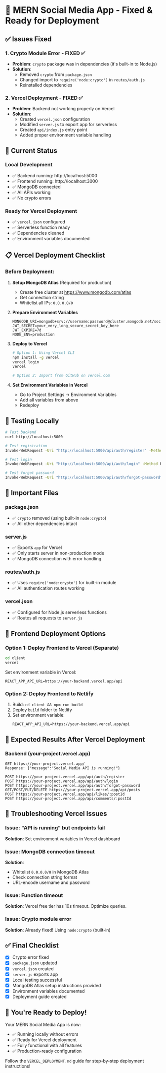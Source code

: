 # 🎉 MERN Social Media App - Fixed & Ready for Deployment

## ✅ Issues Fixed

### 1. Crypto Module Error - FIXED ✅
- **Problem**: `crypto` package was in dependencies (it's built-in to Node.js)
- **Solution**: 
  - Removed `crypto` from `package.json`
  - Changed import to `require('node:crypto')` in `routes/auth.js`
  - Reinstalled dependencies

### 2. Vercel Deployment - FIXED ✅
- **Problem**: Backend not working properly on Vercel
- **Solution**:
  - Created `vercel.json` configuration
  - Modified `server.js` to export app for serverless
  - Created `api/index.js` entry point
  - Added proper environment variable handling

## 🚀 Current Status

### Local Development
- ✅ Backend running: http://localhost:5000
- ✅ Frontend running: http://localhost:3000
- ✅ MongoDB connected
- ✅ All APIs working
- ✅ No crypto errors

### Ready for Vercel Deployment
- ✅ `vercel.json` configured
- ✅ Serverless function ready
- ✅ Dependencies cleaned
- ✅ Environment variables documented

## 📋 Vercel Deployment Checklist

### Before Deployment:

1. **Setup MongoDB Atlas** (Required for production)
   - Create free cluster at https://www.mongodb.com/atlas
   - Get connection string
   - Whitelist all IPs: `0.0.0.0/0`

2. **Prepare Environment Variables**
   ```env
   MONGODB_URI=mongodb+srv://username:password@cluster.mongodb.net/socialmedia
   JWT_SECRET=your_very_long_secure_secret_key_here
   JWT_EXPIRE=7d
   NODE_ENV=production
   ```

3. **Deploy to Vercel**
   ```bash
   # Option 1: Using Vercel CLI
   npm install -g vercel
   vercel login
   vercel
   
   # Option 2: Import from GitHub on vercel.com
   ```

4. **Set Environment Variables in Vercel**
   - Go to Project Settings → Environment Variables
   - Add all variables from above
   - Redeploy

## 🧪 Testing Locally

```bash
# Test backend
curl http://localhost:5000

# Test registration
Invoke-WebRequest -Uri "http://localhost:5000/api/auth/register" -Method POST -Headers @{"Content-Type"="application/json"} -Body '{"username":"testuser","email":"test@example.com","password":"password123"}'

# Test login  
Invoke-WebRequest -Uri "http://localhost:5000/api/auth/login" -Method POST -Headers @{"Content-Type"="application/json"} -Body '{"username":"testuser","password":"password123"}'

# Test forgot password
Invoke-WebRequest -Uri "http://localhost:5000/api/auth/forgot-password" -Method POST -Headers @{"Content-Type"="application/json"} -Body '{"email":"test@example.com"}'
```

## 🔧 Important Files

### package.json
- ✅ `crypto` removed (using built-in `node:crypto`)
- ✅ All other dependencies intact

### server.js
- ✅ Exports `app` for Vercel
- ✅ Only starts server in non-production mode
- ✅ MongoDB connection with error handling

### routes/auth.js
- ✅ Uses `require('node:crypto')` for built-in module
- ✅ All authentication routes working

### vercel.json
- ✅ Configured for Node.js serverless functions
- ✅ Routes all requests to `server.js`

## 📱 Frontend Deployment Options

### Option 1: Deploy Frontend to Vercel (Separate)
```bash
cd client
vercel
```
Set environment variable in Vercel:
```
REACT_APP_API_URL=https://your-backend.vercel.app/api
```

### Option 2: Deploy Frontend to Netlify
1. Build: `cd client && npm run build`
2. Deploy `build` folder to Netlify
3. Set environment variable:
   ```
   REACT_APP_API_URL=https://your-backend.vercel.app/api
   ```

## 🎯 Expected Results After Vercel Deployment

### Backend (your-project.vercel.app)
```
GET https://your-project.vercel.app/
Response: {"message":"Social Media API is running!"}

POST https://your-project.vercel.app/api/auth/register
POST https://your-project.vercel.app/api/auth/login
POST https://your-project.vercel.app/api/auth/forgot-password
GET/POST/PUT/DELETE https://your-project.vercel.app/api/posts
POST https://your-project.vercel.app/api/likes/:postId
POST https://your-project.vercel.app/api/comments/:postId
```

## 🐛 Troubleshooting Vercel Issues

### Issue: "API is running" but endpoints fail
**Solution**: Set environment variables in Vercel dashboard

### Issue: MongoDB connection timeout
**Solution**: 
- Whitelist `0.0.0.0/0` in MongoDB Atlas
- Check connection string format
- URL-encode username and password

### Issue: Function timeout
**Solution**: Vercel free tier has 10s timeout. Optimize queries.

### Issue: Crypto module error
**Solution**: Already fixed! Using `node:crypto` (built-in)

## ✅ Final Checklist

- [x] Crypto error fixed
- [x] `package.json` updated
- [x] `vercel.json` created
- [x] `server.js` exports app
- [x] Local testing successful
- [x] MongoDB Atlas setup instructions provided
- [x] Environment variables documented
- [x] Deployment guide created

## 🚀 You're Ready to Deploy!

Your MERN Social Media App is now:
- ✅ Running locally without errors
- ✅ Ready for Vercel deployment
- ✅ Fully functional with all features
- ✅ Production-ready configuration

Follow the `VERCEL_DEPLOYMENT.md` guide for step-by-step deployment instructions!
